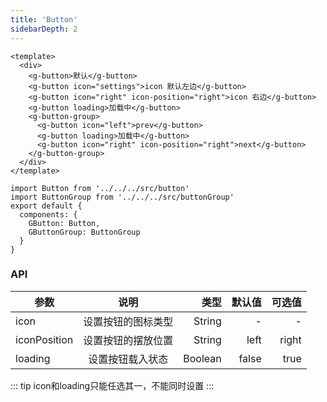 ```yaml
---
title: 'Button'
sidebarDepth: 2
---
```


<ClientOnly>
  <button-demo-1/>
</ClientOnly>

``` vue{4}
<template>
  <div>
    <g-button>默认</g-button>
    <g-button icon="settings">icon 默认左边</g-button>
    <g-button icon="right" icon-position="right">icon 右边</g-button>
    <g-button loading>加载中</g-button>
    <g-button-group>
      <g-button icon="left">prev</g-button>
      <g-button loading>加载中</g-button>
      <g-button icon="right" icon-position="right">next</g-button>
    </g-button-group>
  </div>
</template>
```
``` js{4}
import Button from '../../../src/button'
import ButtonGroup from '../../../src/buttonGroup'
export default {
  components: {
    GButton: Button,
    GButtonGroup: ButtonGroup
  }
}
```
### API

| 参数           | 说明           | 类型      |默认值        |          可选值|
| ------------- |:--------------:| --------:|------------:|--------------:|
| icon          | 设置按钮的图标类型  | String   | -          | -             |
| iconPosition  | 设置按钮的摆放位置    | String   | left       | right      |
| loading       | 设置按钮载入状态   | Boolean  | false      | true          |

::: tip
icon和loading只能任选其一，不能同时设置
:::